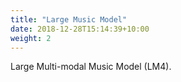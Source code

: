 ```yaml
---
title: "Large Music Model"
date: 2018-12-28T15:14:39+10:00
weight: 2
---
```


Large Multi-modal  Music Model (LM4).
<!--more-->
